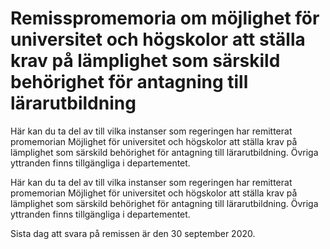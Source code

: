 # Remisspromemoria om möjlighet för universitet och högskolor att ställa krav på lämplighet som särskild behörighet för antagning till lärarutbildning

Här kan du ta del av till vilka instanser som regeringen har remitterat promemorian Möjlighet för universitet och högskolor att ställa krav på lämplighet som särskild behörighet för antagning till lärarutbildning. Övriga yttranden finns tillgängliga i departementet.

Här kan du ta del av till vilka instanser som regeringen har remitterat promemorian Möjlighet för universitet och högskolor att ställa krav på lämplighet som särskild behörighet för antagning till lärarutbildning. Övriga yttranden finns tillgängliga i departementet.

Sista dag att svara på remissen är den 30 september 2020.
